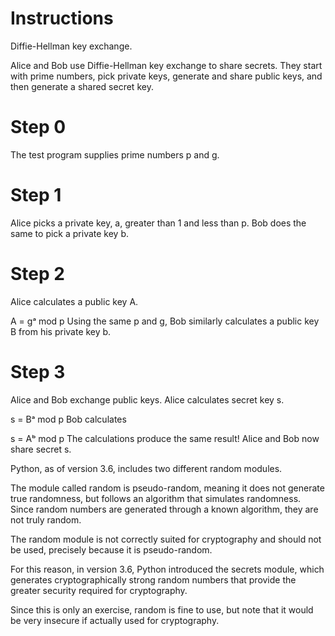# Instructions

Diffie-Hellman key exchange.

Alice and Bob use Diffie-Hellman key exchange to share secrets. They start with prime numbers, pick private keys, generate and share public keys, and then generate a shared secret key.

# Step 0
The test program supplies prime numbers p and g.

# Step 1
Alice picks a private key, a, greater than 1 and less than p. Bob does the same to pick a private key b.

# Step 2
Alice calculates a public key A.

A = gᵃ mod p
Using the same p and g, Bob similarly calculates a public key B from his private key b.

# Step 3
Alice and Bob exchange public keys. Alice calculates secret key s.

s = Bᵃ mod p
Bob calculates

s = Aᵇ mod p
The calculations produce the same result! Alice and Bob now share secret s.

Python, as of version 3.6, includes two different random modules.

The module called random is pseudo-random, meaning it does not generate true randomness, but follows an algorithm that simulates randomness. Since random numbers are generated through a known algorithm, they are not truly random.

The random module is not correctly suited for cryptography and should not be used, precisely because it is pseudo-random.

For this reason, in version 3.6, Python introduced the secrets module, which generates cryptographically strong random numbers that provide the greater security required for cryptography.

Since this is only an exercise, random is fine to use, but note that it would be very insecure if actually used for cryptography.

